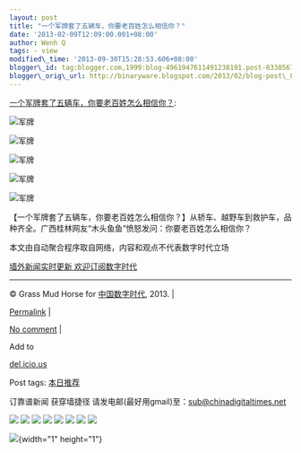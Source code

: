 ```yaml
--- 
layout: post 
title: "一个军牌套了五辆车，你要老百姓怎么相信你？"
date: '2013-02-09T12:09:00.001+08:00' 
author: Wenh Q
tags: - view
modified\_time: '2013-09-30T15:28:53.606+08:00' 
blogger\_id: tag:blogger.com,1999:blog-4961947611491238191.post-8338567893728652051
blogger\_orig\_url: http://binaryware.blogspot.com/2013/02/blog-post\_8.html
---
```

[一个军牌套了五辆车，你要老百姓怎么相信你？](http://feedproxy.google.com/~r/chinagfwblog/~3/VnLnGlzXC6Y/):

<div>

<div>

<div>



![军牌](http://photo.l99.com/bigger/01/1360318481295_9q8bmk.jpg "一个军牌套了五辆车，你要老百姓怎么相信你？")



![军牌](http://photo.l99.com/bigger/23/1360318484168_n6nec1.jpg "一个军牌套了五辆车，你要老百姓怎么相信你？")



![军牌](http://photo.l99.com/bigger/10/1360318486008_x2b03c.jpg "一个军牌套了五辆车，你要老百姓怎么相信你？")



![军牌](http://photo.l99.com/bigger/00/1360318487451_bh00q2.jpg "一个军牌套了五辆车，你要老百姓怎么相信你？")



![军牌](http://photo.l99.com/bigger/22/1360318488921_d7xcg6.jpg "一个军牌套了五辆车，你要老百姓怎么相信你？")

【一个军牌套了五辆车，你要老百姓怎么相信你？】从轿车、越野车到救护车，品种齐全。广西桂林网友“木头鱼鱼”愤怒发问：你要老百姓怎么相信你？

</div>

</div>

<div>

<div>

</div>

</div>

</div>

本文由自动聚合程序取自网络，内容和观点不代表数字时代立场



[墙外新闻实时更新 欢迎订阅数字时代](http://eepurl.com/mstlf)


















------------------------------------------------------------------------

© Grass Mud Horse for [中国数字时代](https://meilizhongguo.biz/chinese),
2013. |

[Permalink](https://meilizhongguo.biz/chinese/2013/02/%e4%b8%80%e4%b8%aa%e5%86%9b%e7%89%8c%e5%a5%97%e4%ba%86%e4%ba%94%e8%be%86%e8%bd%a6%ef%bc%8c%e4%bd%a0%e8%a6%81%e8%80%81%e7%99%be%e5%a7%93%e6%80%8e%e4%b9%88%e7%9b%b8%e4%bf%a1%e4%bd%a0%ef%bc%9f/)
|

[No
comment](https://meilizhongguo.biz/chinese/2013/02/%e4%b8%80%e4%b8%aa%e5%86%9b%e7%89%8c%e5%a5%97%e4%ba%86%e4%ba%94%e8%be%86%e8%bd%a6%ef%bc%8c%e4%bd%a0%e8%a6%81%e8%80%81%e7%99%be%e5%a7%93%e6%80%8e%e4%b9%88%e7%9b%b8%e4%bf%a1%e4%bd%a0%ef%bc%9f/#comments)
|

Add to

[del.icio.us](http://del.icio.us/post?url=https://meilizhongguo.biz/chinese/2013/02/%e4%b8%80%e4%b8%aa%e5%86%9b%e7%89%8c%e5%a5%97%e4%ba%86%e4%ba%94%e8%be%86%e8%bd%a6%ef%bc%8c%e4%bd%a0%e8%a6%81%e8%80%81%e7%99%be%e5%a7%93%e6%80%8e%e4%b9%88%e7%9b%b8%e4%bf%a1%e4%bd%a0%ef%bc%9f/&title=%E4%B8%80%E4%B8%AA%E5%86%9B%E7%89%8C%E5%A5%97%E4%BA%86%E4%BA%94%E8%BE%86%E8%BD%A6%EF%BC%8C%E4%BD%A0%E8%A6%81%E8%80%81%E7%99%BE%E5%A7%93%E6%80%8E%E4%B9%88%E7%9B%B8%E4%BF%A1%E4%BD%A0%EF%BC%9F)





Post tags:
[本日推荐](https://meilizhongguo.biz/chinese/tag/%e6%9c%ac%e6%97%a5%e6%8e%a8%e8%8d%90/?category=10466)



订靠谱新闻 获穿墙捷径
请发电邮(最好用gmail)至：sub@chinadigitaltimes.net





<div>

[![](http://feeds.feedburner.com/~ff/chinagfwblog?d=yIl2AUoC8zA)](http://feeds.feedburner.com/~ff/chinagfwblog?a=VnLnGlzXC6Y:DaImMeXRaO8:yIl2AUoC8zA)
[![](http://feeds.feedburner.com/~ff/chinagfwblog?i=VnLnGlzXC6Y:DaImMeXRaO8:-BTjWOF_DHI)](http://feeds.feedburner.com/~ff/chinagfwblog?a=VnLnGlzXC6Y:DaImMeXRaO8:-BTjWOF_DHI)
[![](http://feeds.feedburner.com/~ff/chinagfwblog?i=VnLnGlzXC6Y:DaImMeXRaO8:F7zBnMyn0Lo)](http://feeds.feedburner.com/~ff/chinagfwblog?a=VnLnGlzXC6Y:DaImMeXRaO8:F7zBnMyn0Lo)
[![](http://feeds.feedburner.com/~ff/chinagfwblog?i=VnLnGlzXC6Y:DaImMeXRaO8:V_sGLiPBpWU)](http://feeds.feedburner.com/~ff/chinagfwblog?a=VnLnGlzXC6Y:DaImMeXRaO8:V_sGLiPBpWU)
[![](http://feeds.feedburner.com/~ff/chinagfwblog?d=qj6IDK7rITs)](http://feeds.feedburner.com/~ff/chinagfwblog?a=VnLnGlzXC6Y:DaImMeXRaO8:qj6IDK7rITs)
[![](http://feeds.feedburner.com/~ff/chinagfwblog?d=l6gmwiTKsz0)](http://feeds.feedburner.com/~ff/chinagfwblog?a=VnLnGlzXC6Y:DaImMeXRaO8:l6gmwiTKsz0)
[![](http://feeds.feedburner.com/~ff/chinagfwblog?i=VnLnGlzXC6Y:DaImMeXRaO8:gIN9vFwOqvQ)](http://feeds.feedburner.com/~ff/chinagfwblog?a=VnLnGlzXC6Y:DaImMeXRaO8:gIN9vFwOqvQ)
[![](http://feeds.feedburner.com/~ff/chinagfwblog?d=TzevzKxY174)](http://feeds.feedburner.com/~ff/chinagfwblog?a=VnLnGlzXC6Y:DaImMeXRaO8:TzevzKxY174)

</div>

![](http://feeds.feedburner.com/~r/chinagfwblog/~4/VnLnGlzXC6Y){width="1"
height="1"}
